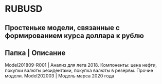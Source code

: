# RUBUSD
## Простеньке модели, связанные с формированием курса доллара к рублю

Папка | Описание
----
Model201809-R001 | Анализ для лета 2018. Компоненты: цена нефти, покупки валюты резидентами, покупка валюты в резервы. Прочие модели. 
Model202003 | Модель марса 2020 года

